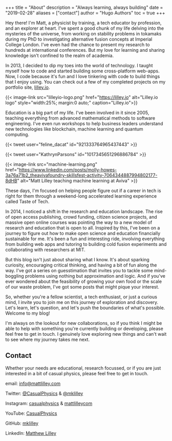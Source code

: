 +++
title = "About"
description = "Always learning, always building"
date = "2019-02-28"
aliases = ["contact"]
author = "Hugo Authors"
toc = true
+++

Hey there! I'm Matt, a physicist by training, a tech educator by profession, and an explorer at heart. I've spent a good chunk of my life delving into the mysteries of the universe, from working on stability problems in tokamaks during my PhD to investigating alternative fusion concepts at Imperial College London. I've even had the chance to present my research to hundreds at international conferences. But my love for learning and sharing knowledge isn't confined to the realm of academia.

In 2013, I decided to dip my toes into the world of technology. I taught myself how to code and started building some cross-platform web-apps. Now, I code because it's fun and I love tinkering with code to build things that I enjoy using. You can check out a few of my completed projects on my portfolio site, [lilley.io](https://lilley.io).



{{< image-link src="lilleyio-logo.png" href="https://lilley.io" alt="Lilley.io logo" style="width:25%; margin:0 auto;" caption="Lilley.io">}}
<span></span>

Education is a big part of my life. I've been involved in it since 2005, teaching everything from advanced mathematical methods to software engineering. I've even run workshops to help business leaders understand new technologies like blockchain, machine learning and quantum computing. 

{{< tweet user="feline_dacat" id="921333764965437443" >}}

{{< tweet user="KathrynParsons" id="1017345651296886784" >}}

{{< image-link src="machine-learning.png" href="https://www.linkedin.com/posts/molly-howes-3a76a71b2_theavivafoundry-skillsfest-activity-7064344887994802177-8dHB" alt="Matt Lilley teaching machine learning at Aviva" >}}


These days, I'm focused on helping people figure out if a career in tech is right for them through a weekend-long accelerated learning experience called Taste of Tech.

In 2014, I noticed a shift in the research and education landscape. The rise of open access publishing, crowd funding, citizen science projects, and massive open online courses was pointing the way to a new model of research and education that is open to all. Inspired by this, I've been on a journey to figure out how to make open science and education financially sustainable for me. It's been a fun and interesting ride, involving everything from building web apps and tutoring to building cold fusion experiments and collaborating with researchers at MIT.

But this blog isn't just about sharing what I know. It's about sparking curiosity, encouraging critical thinking, and having a bit of fun along the way. I've got a series on guesstimation that invites you to tackle some mind-boggling problems using nothing but approximation and logic. And if you've ever wondered about the feasibility of growing your own food or the scale of our waste problem, I've got some posts that might pique your interest.

So, whether you're a fellow scientist, a tech enthusiast, or just a curious mind, I invite you to join me on this journey of exploration and discovery. Let's learn, let's question, and let's push the boundaries of what's possible. Welcome to my blog!

I'm always on the lookout for new collaborations, so if you think I might be able to help with something you're currently building or developing, please feel free to get in touch. I genuinely love exploring new things and can't wait to see where my journey takes me next.

## Contact

Whether your needs are educational, research focussed, or if you are just interested in a bit of casual physics, please feel free to get in touch.

email: [info@mattlilley.com](mailto:info@mattlilley.com)

Twitter: [@CasualPhysics](https://twitter.com/CasualPhysics) & [@mklilley](https://twitter.com/mklilley)

Instagram: [casualphysics](https://instagram.com/casualphysics) & [mattlilleycom](https://instagram.com/mattlilleycom)

YouTube: [CasualPhysics](https://www.youtube.com/CasualPhysics)

GitHub: [mklilley](https://github.com/mklilley/)

LinkedIn: [Matthew Lilley](https://www.linkedin.com/in/matthew-lilley/)